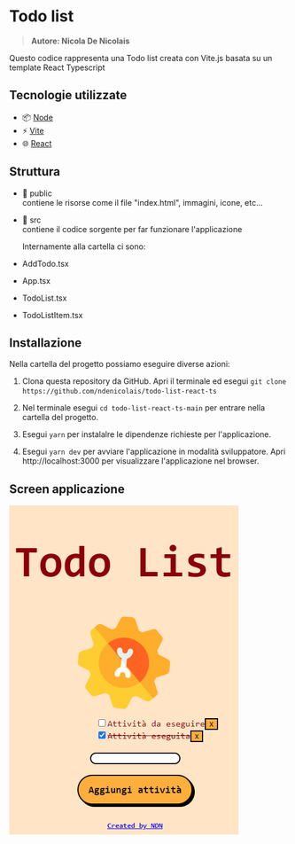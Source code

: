 # Todo list

> <b>Autore: Nicola De Nicolais</b>

Questo codice rappresenta una Todo list creata con Vite.js basata su un template React Typescript

## Tecnologie utilizzate
- 📦 [Node](https://nodejs.org/)
- ⚡ [Vite](https://vitejs.dev)
- 🌐 [React](https://reactjs.org/)
## Struttura
- 📂 public  
contiene le risorse come il file "index.html", immagini, icone, etc...
- 📂 src  
contiene il codice sorgente per far funzionare l'applicazione

  Internamente alla cartella ci sono:

- AddTodo.tsx
- App.tsx
- TodoList.tsx
- TodoListItem.tsx

## Installazione
Nella cartella del progetto possiamo eseguire diverse azioni:

1) Clona questa repository da GitHub. Apri il terminale ed esegui `git clone https://github.com/ndenicolais/todo-list-react-ts`

2) Nel terminale esegui    `cd todo-list-react-ts-main` per entrare nella cartella del progetto.

3) Esegui `yarn` per instalalre le dipendenze richieste per l'applicazione.

4) Esegui `yarn dev` per avviare l'applicazione in modalità sviluppatore.
Apri http://localhost:3000 per visualizzare l'applicazione nel browser.

## Screen  applicazione

<img src='todo-list-react-ts-screen.png'>